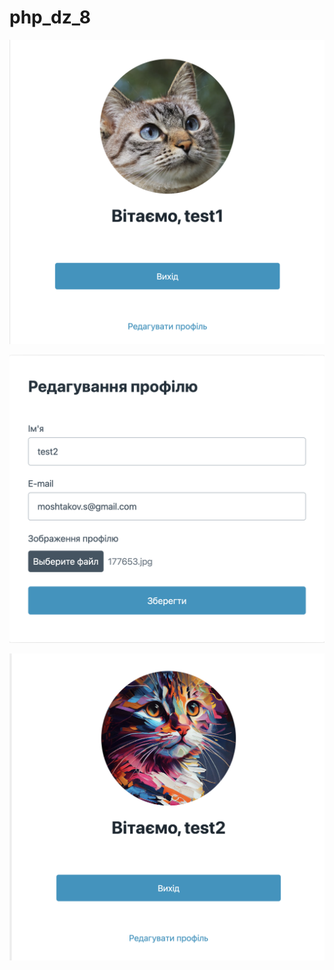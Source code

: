 # php_dz_8

![result](images/result-1.png)

![result](images/result-2.png)

![result](images/result-3.png)